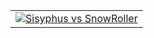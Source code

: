 
<table>
<tr>
    <td>
        <a href="https://www.youtube.com/watch?v=-ZryHMdvfJU">
            <img src="https://user-images.githubusercontent.com/12749283/125201251-e91de180-e276-11eb-94d8-28175bc515ef.jpg" alt="Sisyphus vs SnowRoller" title="Sisyphus vs SnowRoller" border="0">
        </a>
    </td>
</tr>
</table>
